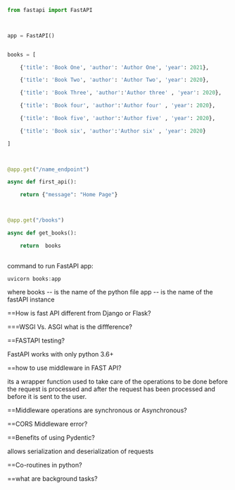 ```python
from fastapi import FastAPI

  

app = FastAPI()


books = [

    {'title': 'Book One', 'author': 'Author One', 'year': 2021},

    {'title': 'Book Two', 'author': 'Author Two', 'year': 2020},

    {'title': 'Book Three', 'author':'Author three' , 'year': 2020},

    {'title': 'Book four', 'author':'Author four' , 'year': 2020},

    {'title': 'Book five', 'author':'Author five' , 'year': 2020},

    {'title': 'Book six', 'author':'Author six' , 'year': 2020}

]

  

@app.get("/name_endpoint")

async def first_api():

    return {"message": "Home Page"}

  

@app.get("/books")

async def get_books():

    return  books
    
```



command to run FastAPI app:

```powershell
uvicorn books:app
```
where books -- is the name of the python file
	app -- is the name of the fastAPI instance



==How is fast API different from Django or Flask?

===WSGI Vs. ASGI what is the diffference?

==FASTAPI testing?

FastAPI works with only python 3.6+

==how to use middleware in FAST API?

its a wrapper function used to take care of the operations to be done before the request is processed and after the request has been processed and before it is sent to the user.


==Middleware operations are synchronous or Asynchronous?

==CORS Middleware error?

==Benefits of using Pydentic?

allows serialization and deserialization of requests

==Co-routines in python?

==what are background tasks?



